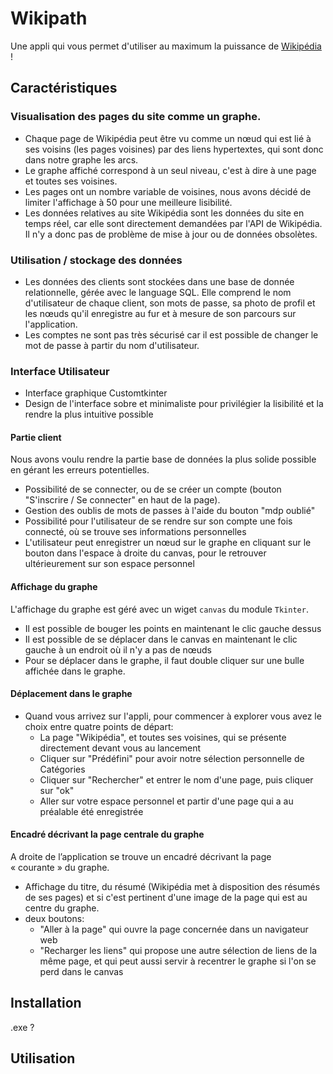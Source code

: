 # Wikipath

Une appli qui vous permet d'utiliser au maximum la puissance de [Wikipédia](https://fr.wikipedia.org/wiki/Wikip%C3%A9dia:Accueil_principal) !

## Caractéristiques

### Visualisation des pages du site comme un graphe.

- Chaque page de Wikipédia peut être vu comme un nœud qui est lié à ses voisins (les pages voisines) par des liens hypertextes, qui sont donc dans notre graphe les arcs.
- Le graphe affiché correspond à un seul niveau, c'est à dire à une page et toutes ses voisines.
- Les pages ont un nombre variable de voisines, nous avons décidé de limiter l'affichage à 50 pour une meilleure lisibilité.
- Les données relatives au site Wikipédia sont les données du site en temps réel, car elle sont directement demandées par l'API de Wikipédia. Il n'y a donc pas de problème de mise à jour ou de données obsolètes.

### Utilisation / stockage des données

- Les données des clients sont stockées dans une base de donnée relationnelle, gérée avec le language SQL. Elle comprend le nom d'utilisateur de chaque client, son mots de passe, sa photo de profil et les nœuds qu'il enregistre au fur et à mesure de son parcours sur l'application.
- Les comptes ne sont pas très sécurisé car il est possible de changer le mot de passe à partir du nom d'utilisateur.

 ### Interface Utilisateur

- Interface graphique Customtkinter
- Design de l'interface sobre et minimaliste pour privilégier la lisibilité et la rendre la plus intuitive possible

#### Partie client

Nous avons voulu rendre la partie base de données la plus solide possible en gérant les erreurs potentielles.
- Possibilité de se connecter, ou de se créer un compte (bouton "S'inscrire / Se connecter" en haut de la page).
- Gestion des oublis de mots de passes à l'aide du bouton "mdp oublié"
- Possibilité pour l'utilisateur de se rendre sur son compte une fois connecté, où se trouve ses informations personnelles 
- L'utilisateur peut enregistrer un nœud sur le graphe en cliquant sur le bouton dans l'espace à droite du canvas, pour le retrouver ultérieurement sur son espace personnel

#### Affichage du graphe

L'affichage du graphe est géré avec un wiget `canvas` du module `Tkinter`.
- Il est possible de bouger les points en maintenant le clic gauche dessus
- Il est possible de se déplacer dans le canvas en maintenant le clic gauche à un endroit où il n'y a pas de nœuds
- Pour se déplacer dans le graphe, il faut double cliquer sur une bulle affichée dans le graphe.

#### Déplacement dans le graphe

- Quand vous arrivez sur l'appli, pour commencer à explorer vous avez le choix entre quatre points de départ: 
  - La page "Wikipédia", et toutes ses voisines, qui se présente directement devant vous au lancement
  - Cliquer sur "Prédéfini" pour avoir notre sélection personnelle de Catégories
  - Cliquer sur "Rechercher" et entrer le nom d'une page, puis cliquer sur "ok"
  - Aller sur votre espace personnel et partir d'une page qui a au préalable été enregistrée
 
#### Encadré décrivant la page centrale du graphe

A droite de l’application se trouve un encadré décrivant la page « courante » du graphe.
- Affichage du titre, du résumé (Wikipédia met à disposition des résumés de ses pages) et si c'est pertinent d'une image de la page qui est au centre du graphe.
- deux boutons:
  - "Aller à la page" qui ouvre la page concernée dans un navigateur web
  - "Recharger les liens" qui propose une autre sélection de liens de la même page, et qui peut aussi servir à recentrer le graphe si l'on se perd dans le canvas 

 
## Installation

.exe ?

## Utilisation
